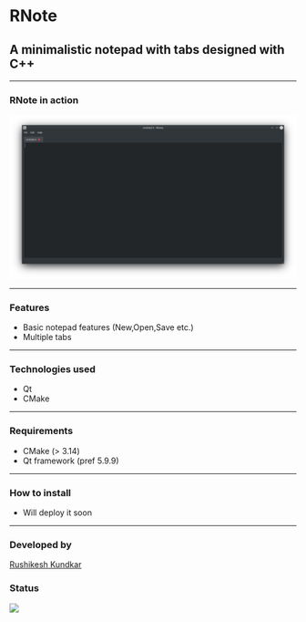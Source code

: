 # RNote
## A minimalistic notepad with tabs designed with C++

<hr />

### RNote in action

<div>
    <img src="screenshots/rnote.png" style="align:center;" />
</div>

<hr />

### Features

 - Basic notepad features (New,Open,Save etc.)
 - Multiple tabs

<hr />

### Technologies used

- Qt
- CMake

<hr />

### Requirements

- CMake (> 3.14)
- Qt framework (pref 5.9.9)

<hr />

### How to install
- Will deploy it soon

<hr />

### Developed by
[Rushikesh Kundkar](https://github.com/RRkundkar777) <br>

### Status
<img src="https://img.shields.io/badge/-Under Development-brightgreen?logo=travis">